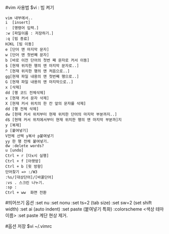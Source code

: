 #vim 사용법
    $vi : 빔 켜기

    vim 내부에서..
    i  [insert]
    :  [명령어 입력.]
    :w [파일이름 : 저장하기.]
    :q [빔 종료]
    HJKL [빔 이동]
    e [단어 맨 마지막 문자]
    w [단어 맨 첫번째 문자]
    b [바로 이전 단어의 첫번 째 문자로 커서 이동]
    $ [현재 위치한 행의 맨 마지막 문자로..]
    ^ [현재 위치한 행의 맨 처음으로..]
    gg[현재 파일 내용의 맨 첫번째 행으로..]
    G [현재 파일 내용의 맨 마지막으로..]
    x [삭제]
    dd [행 코드 전체삭제]
    x [현재 커서 문자 삭제]
    X [현재 커서 위치의 한 칸 앞의 문자를 삭제]
    dd [행 전체 삭제]
    dw [현재 커서 위치부터 현재 위치한 단어의 마지막 부분까지..]
    d$ [현재 커서 위치에서부터 현재 위치한 행의 맨 마지막 부분까]지
    y [복제]
    p [붙여넣기]
    V전체 선택 y복사 p붙여넣기
    yy 한 행 전체 붙여넣기.
    dw :delete words?
    u [undo]
    Ctrl + r [다x시 실행]
    Ctrl + f [아랫방]
    Ctrl + b [윗 방향]
    단어찾기 => :/W3
    :%s/[대상단어]/[바꿀단어]
    :vs . 스크린 나누기.
    :sp : 
    Ctrl + ww  화면 전환

#띄어쓰기 옵션
    :set nu
    :set nonu
    :set ts=2 (tab size)
    :set sw=2 (set shift width)
    :set ai (auto indent)
    :set paste (붙여넣기 특화)
    :colorscheme <색상 테마 이름>
    :set paste 계단 현상 제거.

#옵션 저장
    $vi ~/.vimrc


